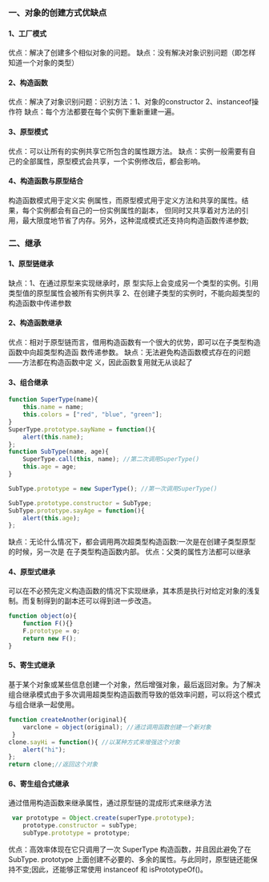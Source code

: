 ### 一、对象的创建方式优缺点
#### 1、工厂模式
优点：解决了创建多个相似对象的问题。
缺点：没有解决对象识别问题（即怎样知道一个对象的类型）
#### 2、构造函数
优点：解决了对象识别问题：识别方法：1、对象的constructor 2、instanceof操作符
缺点：每个方法都要在每个实例下重新重建一遍。
#### 3、原型模式
优点：可以让所有的实例共享它所包含的属性跟方法。
缺点：实例一般需要有自己的全部属性，原型模式会共享，一个实例修改后，都会影响。
#### 4、构造函数与原型结合
构造函数模式用于定义实 例属性，而原型模式用于定义方法和共享的属性。结果，每个实例都会有自己的一份实例属性的副本， 但同时又共享着对方法的引用，最大限度地节省了内存。另外，这种混成模式还支持向构造函数传递参数;

### 二、继承
#### 1、原型链继承
缺点：1、在通过原型来实现继承时，原 型实际上会变成另一个类型的实例。引用类型值的原型属性会被所有实例共享
2、在创建子类型的实例时，不能向超类型的构造函数中传递参数
#### 2、构造函数继承
优点：相对于原型链而言，借用构造函数有一个很大的优势，即可以在子类型构造函数中向超类型构造函 数传递参数。
缺点：无法避免构造函数模式存在的问题——方法都在构造函数中定 义，因此函数复用就无从谈起了
#### 3、组合继承

```javascript
function SuperType(name){
    this.name = name;
    this.colors = ["red", "blue", "green"];
}
SuperType.prototype.sayName = function(){
    alert(this.name);
};
function SubType(name, age){
    SuperType.call(this, name); //第二次调用SuperType()
    this.age = age;
}

SubType.prototype = new SuperType(); //第一次调用SuperType()

SubType.prototype.constructor = SubType;
SubType.prototype.sayAge = function(){
    alert(this.age);
};
```
缺点：无论什么情况下，都会调用两次超类型构造函数:一次是在创建子类型原型的时候，另一次是 在子类型构造函数内部。
优点：父类的属性方法都可以继承
#### 4、原型式继承
可以在不必预先定义构造函数的情况下实现继承，其本质是执行对给定对象的浅复制。而复制得到的副本还可以得到进一步改造。

```javascript
function object(o){
	function F(){}
	F.prototype = o;
	return new F();
}
```

#### 5、寄生式继承
基于某个对象或某些信息创建一个对象，然后增强对象，最后返回对象。为了解决组合继承模式由于多次调用超类型构造函数而导致的低效率问题，可以将这个模式与组合继承一起使用。

```javascript
function createAnother(original){ 
	varclone = object(original); //通过调用函数创建一个新对象
 }
clone.sayHi = function(){ //以某种方式来增强这个对象
    alert("hi");
};
return clone;//返回这个对象

```

#### 6、寄生组合式继承
通过借用构造函数来继承属性，通过原型链的混成形式来继承方法

```javascript
 var prototype = Object.create(superType.prototype);
    prototype.constructor = subType;
    subType.prototype = prototype;
```
优点：高效率体现在它只调用了一次 SuperType 构造函数，并且因此避免了在 SubType. prototype 上面创建不必要的、多余的属性。与此同时，原型链还能保持不变;因此，还能够正常使用 instanceof 和 isPrototypeOf()。
